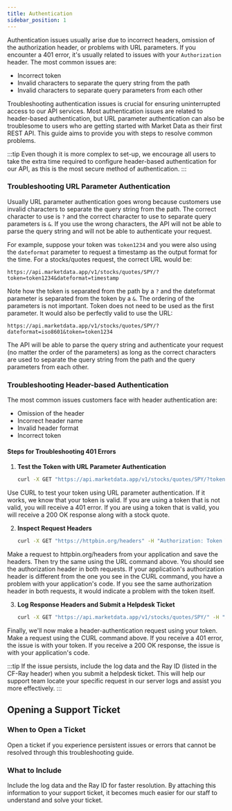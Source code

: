 ```yaml
---
title: Authentication
sidebar_position: 1
---
```


Authentication issues usually arise due to incorrect headers, omission of the authorization header, or problems with URL parameters. If you encounter a 401 error, it's usually related to issues with your `Authorization` header. The most common issues are:

- Incorrect token
- Invalid characters to separate the query string from the path
- Invalid characters to separate query parameters from each other

Troubleshooting authentication issues is crucial for ensuring uninterrupted access to our API services. Most authentication issues are related to header-based authentication, but URL parameter authentication can also be troublesome to users who are getting started with Market Data as their first REST API. This guide aims to provide you with steps to resolve common problems. 

:::tip
Even though it is more complex to set-up, we encourage all users to take the extra time required to configure header-based authentication for our API, as this is the most secure method of authentication.
:::

### Troubleshooting URL Parameter Authentication

Usually URL parameter authentication goes wrong because customers use invalid characters to separate the query string from the path. The correct character to use is `?` and the correct character to use to separate query parameters is `&`. If you use the wrong characters, the API will not be able to parse the query string and will not be able to authenticate your request.

For example, suppose your token was `token1234` and you were also using the `dateformat` parameter to request a timestamp as the output format for the time. For a stocks/quotes request, the correct URL would be:

```http
https://api.marketdata.app/v1/stocks/quotes/SPY/?token=token1234&dateformat=timestamp
```

Note how the token is separated from the path by a `?` and the dateformat parameter is separated from the token by a `&`. The ordering of the parameters is not important. Token does not need to be used as the first parameter. It would also be perfectly valid to use the URL:

```
https://api.marketdata.app/v1/stocks/quotes/SPY/?dateformat=iso8601&token=token1234
```

The API will be able to parse the query string and authenticate your request (no matter the order of the parameters) as long as the correct characters are used to separate the query string from the path and the query parameters from each other.

### Troubleshooting Header-based Authentication

The most common issues customers face with header authentication are:

- Omission of the header
- Incorrect header name
- Invalid header format
- Incorrect token

#### Steps for Troubleshooting 401 Errors

1. **Test the Token with URL Parameter Authentication**
   
   ```bash
   curl -X GET "https://api.marketdata.app/v1/stocks/quotes/SPY/?token=YOUR_TOKEN"
   ```

Use CURL to test your token using URL parameter authentication. If it works, we know that your token is valid. If you are using a token that is not valid, you will receive a 401 error. If you are using a token that is valid, you will receive a 200 OK response along with a stock quote. 

2. **Inspect Request Headers**
   
   ```bash
   curl -X GET "https://httpbin.org/headers" -H "Authorization: Token YOUR_TOKEN"
   ```

Make a request to httpbin.org/headers from your application and save the headers. Then try the same using the URL command above. You should see the authorization header in both requests. If your application's authorization header is different from the one you see in the CURL command, you have a problem with your application's code. If you see the same authorization header in both requests, it would indicate a problem with the token itself. 

3. **Log Response Headers and Submit a Helpdesk Ticket**
   
   ```bash
   curl -X GET "https://api.marketdata.app/v1/stocks/quotes/SPY/" -H "Authorization: Token YOUR_TOKEN" -i
   ```

Finally, we'll now make a header-authentication request using your token. Make a request using the CURL command above. If you receive a 401 error, the issue is with your token. If you receive a 200 OK response, the issue is with your application's code. 

:::tip
If the issue persists, include the log data and the Ray ID (listed in the CF-Ray header) when you submit a helpdesk ticket. This will help our support team locate your specific request in our server logs and assist you more effectively.
:::

## Opening a Support Ticket

### When to Open a Ticket

Open a ticket if you experience persistent issues or errors that cannot be resolved through this troubleshooting guide.

### What to Include

Include the log data and the Ray ID for faster resolution. By attaching this information to your support ticket, it becomes much easier for our staff to understand and solve your ticket.
